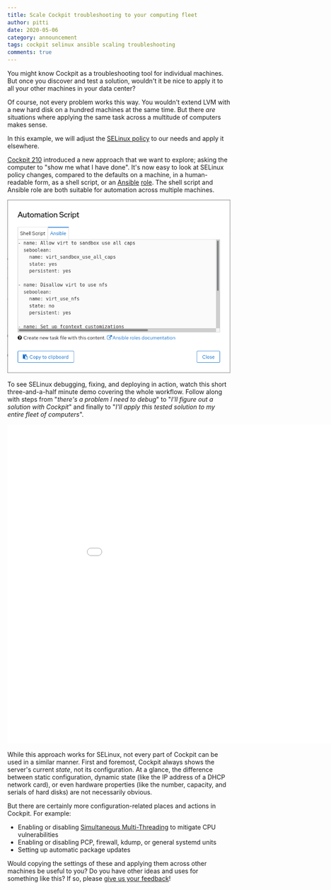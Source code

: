 ```yaml
---
title: Scale Cockpit troubleshooting to your computing fleet
author: pitti
date: 2020-05-06
category: announcement
tags: cockpit selinux ansible scaling troubleshooting
comments: true
---
```


You might know Cockpit as a troubleshooting tool for individual machines. But once you discover and test a solution, wouldn't it be nice to apply it to all your other machines in your data center?

Of course, not every problem works this way. You wouldn't extend LVM with a new hard disk on a hundred machines at the same time. But there *are* situations where applying the same task across a multitude of computers makes sense.

In this example, we will adjust the [SELinux policy](https://www.redhat.com/en/topics/linux/what-is-selinux) to our needs and apply it elsewhere.

[Cockpit 210](./cockpit-210.html) introduced a new approach that we want to explore; asking the computer to "show me what I have done". It's now easy to look at SELinux policy changes, compared to the defaults on a machine, in a human-readable form, as a shell script, or an [Ansible](https://www.ansible.com/) [role](https://docs.ansible.com/ansible/latest/user_guide/playbooks_reuse). The shell script and Ansible role are both suitable for automation across multiple machines.

![SElinux autoscript ansible](/images/selinux-autoscript-ansible.png)

To see SELinux debugging, fixing, and deploying in action, watch this short three-and-a-half minute demo covering the whole workflow. Follow along with steps from "_there's a problem I need to debug_" to "_I'll figure out a solution with Cockpit_" and finally to "_I'll apply this tested solution to my entire fleet of computers_".

<iframe width="960" height="720" src="//youtube.com/embed/ChXoNofPIjw?rel=0" frameborder="0" allowfullscreen></iframe>

While this approach works for SELinux, not every part of Cockpit can be used in a similar manner. First and foremost, Cockpit always shows the server's current *state*, not its configuration. At a glance, the difference between static configuration, dynamic state (like the IP address of a DHCP network card), or even hardware properties (like the number, capacity, and serials of hard disks) are not necessarily obvious.

But there are certainly more configuration-related places and actions in Cockpit. For example:

 * Enabling or disabling [Simultaneous Multi-Threading](https://access.redhat.com/security/vulnerabilities/L1TF) to mitigate CPU vulnerabilities
 * Enabling or disabling PCP, firewall, kdump, or general systemd units
 * Setting up automatic package updates

Would copying the settings of these and applying them across other machines be useful to you? Do you have other ideas and uses for something like this? If so, please [give us your feedback](https://github.com/cockpit-project/cockpit/issues)!

